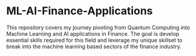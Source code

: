 # ML-AI-Finance-Applications
This repository covers my journey pivoting from Quantum Computing into Machine Learning and AI applications in Finance. The goal is develop essential skills required for this field and leverage my unique skillset to break into the machine learning based sectors of the finance industry. 
